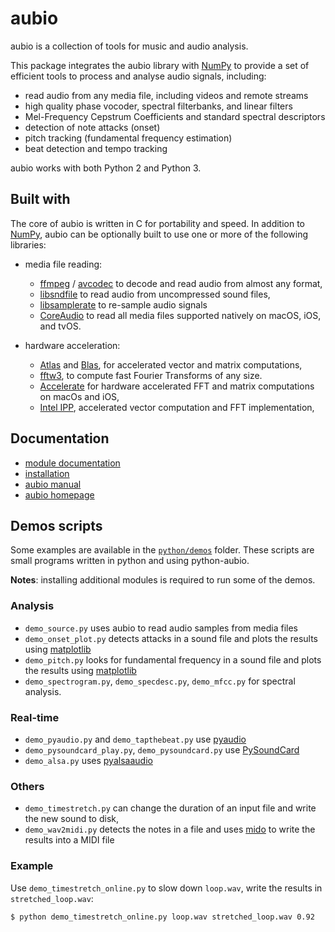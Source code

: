 aubio
=====

aubio is a collection of tools for music and audio analysis.

This package integrates the aubio library with [NumPy] to provide a set of
efficient tools to process and analyse audio signals, including:

- read audio from any media file, including videos and remote streams
- high quality phase vocoder, spectral filterbanks, and linear filters
- Mel-Frequency Cepstrum Coefficients and standard spectral descriptors
- detection of note attacks (onset)
- pitch tracking (fundamental frequency estimation)
- beat detection and tempo tracking

aubio works with both Python 2 and Python 3.

Built with
----------

The core of aubio is written in C for portability and speed. In addition to
[NumPy], aubio can be optionally built to use one or more of the following
libraries:

- media file reading:

    - [ffmpeg](https://ffmpeg.org) / [avcodec](https://libav.org) to decode and
      read audio from almost any format,
    - [libsndfile](http://www.mega-nerd.com/libsndfile/) to read audio from
      uncompressed sound files,
    - [libsamplerate](http://www.mega-nerd.com/SRC/) to re-sample audio signals
    - [CoreAudio](https://developer.apple.com/reference/coreaudio) to read all
      media files supported natively on macOS, iOS, and tvOS.

- hardware acceleration:

    - [Atlas](http://math-atlas.sourceforge.net/) and
      [Blas](https://en.wikipedia.org/wiki/Basic_Linear_Algebra_Subprograms),
      for accelerated vector and matrix computations,
    - [fftw3](http://fftw.org), to compute fast Fourier Transforms of any size.
    - [Accelerate](https://developer.apple.com/reference/accelerate) for
      hardware accelerated FFT and matrix computations on macOs and iOS,
    - [Intel IPP](https://software.intel.com/en-us/intel-ipp), accelerated
      vector computation and FFT implementation,

Documentation
-------------

- [module documentation][doc_python]
- [installation][doc_python_install]
- [aubio manual][manual]
- [aubio homepage][homepage]

[manual]: https://aubio.org/manual/latest/
[doc_python]: https://aubio.org/manual/latest/python.html
[doc_python_install]: https://aubio.org/manual/latest/python_module.html
[homepage]: https://aubio.org
[NumPy]: https://www.numpy.org

Demos scripts
-------------

Some examples are available in the [`python/demos`][demos_dir] folder. These
scripts are small programs written in python and using python-aubio.

**Notes**: installing additional modules is required to run some of the demos.

### Analysis

- `demo_source.py` uses aubio to read audio samples from media files
- `demo_onset_plot.py` detects attacks in a sound file and plots the results
  using [matplotlib]
- `demo_pitch.py` looks for fundamental frequency in a sound file and plots the
  results using [matplotlib]
- `demo_spectrogram.py`, `demo_specdesc.py`, `demo_mfcc.py` for spectral
  analysis.

### Real-time

- `demo_pyaudio.py` and `demo_tapthebeat.py` use [pyaudio]
- `demo_pysoundcard_play.py`, `demo_pysoundcard.py` use [PySoundCard]
- `demo_alsa.py` uses [pyalsaaudio]

### Others

- `demo_timestretch.py` can change the duration of an input file and write the
  new sound to disk,
- `demo_wav2midi.py` detects the notes in a file and uses [mido] to write the
  results into a MIDI file

### Example

Use `demo_timestretch_online.py` to slow down `loop.wav`, write the results in
`stretched_loop.wav`:

    $ python demo_timestretch_online.py loop.wav stretched_loop.wav 0.92

[demos_dir]:https://github.com/aubio/aubio/tree/master/python/demos
[pyaudio]:https://people.csail.mit.edu/hubert/pyaudio/
[PySoundCard]:https://github.com/bastibe/PySoundCard
[pyalsaaudio]:https://larsimmisch.github.io/pyalsaaudio/
[mido]:https://mido.readthedocs.io
[matplotlib]:https://matplotlib.org/
